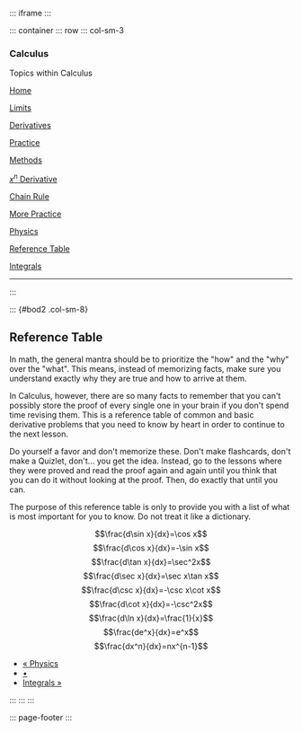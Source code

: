::: iframe
:::

::: container
::: row
::: col-sm-3
### Calculus

Topics within Calculus

<a href="../../" class="nav-link">Home</a>

<a href="../../limits" class="nav-link">Limits</a>

<a href="../" class="nav-link">Derivatives</a>

<a href="../practice" class="nav-link ml-3 my-1">Practice</a>

<a href="../methods" class="nav-link ml-3 my-1">Methods</a>

<a href="../xn-der" class="nav-link ml-3 my-1"><span class="math inline"><em>x</em><sup><em>n</em></sup></span> Derivative</a>

<a href="" class="nav-link ml-3 my-1">Chain Rule</a>

<a href="../m-practice" class="nav-link ml-3 my-1">More Practice</a>

<a href="../physics" class="nav-link ml-3 my-1">Physics</a>

<a href="../rt" class="nav-link ml-3 my-1 active">Reference Table</a>

<a href="../../integrals" class="nav-link">Integrals</a>

------------------------------------------------------------------------
:::

::: {#bod2 .col-sm-8}
<div>

## Reference Table

In math, the general mantra should be to prioritize the \"how\" and the
\"why\" over the \"what\". This means, instead of memorizing facts, make
sure you understand exactly why they are true and how to arrive at them.

In Calculus, however, there are so many facts to remember that you
can\'t possibly store the proof of every single one in your brain if you
don\'t spend time revising them. This is a reference table of common and
basic derivative problems that you need to know by heart in order to
continue to the next lesson.

Do yourself a favor and don\'t memorize these. Don\'t make flashcards,
don\'t make a Quizlet, don\'t\... you get the idea. Instead, go to the
lessons where they were proved and read the proof again and again until
you think that you can do it without looking at the proof. Then, do
exactly that until you can. 

The purpose of this reference table is only to provide you with a list
of what is most important for you to know. Do not treat it like a
dictionary. 

$$\frac{d\sin x}{dx}=\cos x$$ $$\frac{d\cos x}{dx}=-\sin x$$
$$\frac{d\tan x}{dx}=\sec^2x$$ $$\frac{d\sec x}{dx}=\sec x\tan x$$
$$\frac{d\csc x}{dx}=-\csc x\cot x$$ $$\frac{d\cot x}{dx}=-\csc^2x$$
$$\frac{d\ln x}{dx}=\frac{1}{x}$$ $$\frac{de^x}{dx}=e^x$$
$$\frac{dx^n}{dx}=nx^{n-1}$$



        

-   <a href="../physics" class="page-link">« Physics</a>
-   <a href="" class="page-link">•</a>
-   <a href="../../integrals" class="page-link">Integrals »</a>

</div>
:::
:::
:::

::: page-footer
:::
